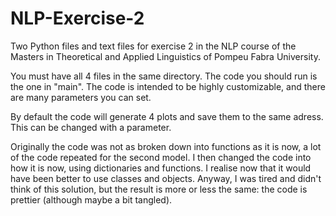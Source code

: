 # NLP-Exercise-2
Two Python files and text files for exercise 2 in the NLP course of the Masters in Theoretical and Applied Linguistics of Pompeu Fabra University.

You must have all 4 files in the same directory. The code you should run is the one in "main". The code is intended to be highly customizable, and there are many parameters you can set. 

By default the code will generate 4 plots and save them to the same adress. This can be changed with a parameter.

Originally the code was not as broken down into functions as it is now, a lot of the code repeated for the second model. I then changed the code into how it is now, using dictionaries and functions. I realise now that it would have been better to use classes and objects. Anyway, I was tired and didn't think of this solution, but the result is more or less the same: the code is prettier (although maybe a bit tangled).

